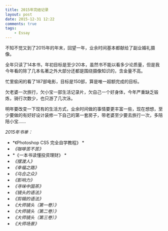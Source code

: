 ```yaml
--- 
title: 2015年完结记录
layout: post
date: 2015-12-31 12:22
comments: true
tags: 
    - Essay
---
```

不知不觉又到了2015年的年末，回望一年，业余时间基本都献给了副业婚礼摄像。

全年只读了14本书，年初目标是至少20本，虽然书不能以看多少论质量，但是我今年看的除了几本名著之外大部分还都是围绕摄像知识的，含金量不高。

忙里偷闲的看了187部电影，目标是150部，算是唯一超额完成的目标。

欠老婆一次旅行，欠小宝一部生活记录片，欠自己一个好身体，今年严重缺乏锻炼，骑行次数少，也只游了几次泳。

明年要改变一下现有的生活方式，业余时间做的事情要更丰富一些，现在想想，至少要做的有好好设计装修一下自己的第一套房子，带老婆至少要去旅行一次，多陪陪小宝……

*2015年书单：*

- *《Photoshop CS5 完全自学教程》  *
- *《咖啡苦不苦》*  
- *《一本书读懂投资理财》 * 
- *《摆渡人》*  
- *《幸福之路》*
- *《乌合之众》*  
- *《影响力》*  
- *《寻味中国茶》*  
- *《镜头的语法》* 
- *《剪辑的语法》*  
- *《大师镜头（第一卷）》*  
- *《大师镜头（第二卷）》*  
- *《大师镜头（第三卷）》*  
- *《大师场景》* 
